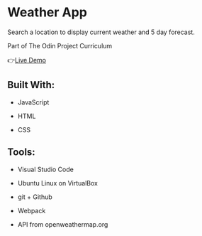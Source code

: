 # Weather App

Search a location to display current weather and 5 day forecast.

Part of The Odin Project Curriculum

:point_right:[Live Demo](https://isabelleann.github.io/weather-app/)

## Built With:

- JavaScript

- HTML

- CSS

## Tools:

- Visual Studio Code

- Ubuntu Linux on VirtualBox

- git + Github

- Webpack

- API from openweathermap.org
